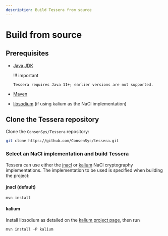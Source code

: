 ```yaml
---
description: Build Tessera from source
---
```


# Build from source

## Prerequisites

- [Java JDK](https://www.oracle.com/java/technologies/javase-downloads.html)

  !!! important

      Tessera requires Java 11+; earlier versions are not supported.

- [Maven](https://maven.apache.org)

- [libsodium](https://download.libsodium.org/doc/installation/) (if using kalium as the NaCl implementation)

## Clone the Tessera repository

Clone the `ConsenSys/Tessera` repository:

```bash
git clone https://github.com/ConsenSys/tessera.git
```

### Select an NaCl implementation and build Tessera

Tessera can use either the [jnacl](https://github.com/neilalexander/jnacl) or
[kalium](https://github.com/abstractj/kalium) NaCl cryptography implementations.
The implementation to be used is specified when building the project:

#### jnacl (default)

`mvn install`

#### kalium

Install libsodium as detailed on the [kalium project page](https://github.com/abstractj/kalium), then run

`mvn install -P kalium`

